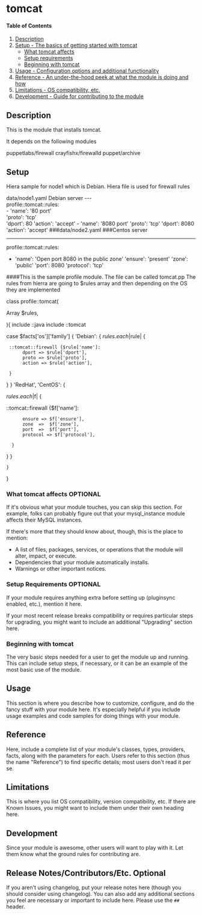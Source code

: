 # tomcat

#### Table of Contents

1. [Description](#description)
1. [Setup - The basics of getting started with tomcat](#setup)
    * [What tomcat affects](#what-tomcat-affects)
    * [Setup requirements](#setup-requirements)
    * [Beginning with tomcat](#beginning-with-tomcat)
1. [Usage - Configuration options and additional functionality](#usage)
1. [Reference - An under-the-hood peek at what the module is doing and how](#reference)
1. [Limitations - OS compatibility, etc.](#limitations)
1. [Development - Guide for contributing to the module](#development)

## Description

This is the module that installs tomcat.

It depends on the following modules

puppetlabs/firewall
crayfishx/firewalld
puppet/archive


## Setup
Hiera sample for node1 which is Debian. Hiera file is used for firewall rules

data/node1.yaml Debian server
    ---<br />
    profile::tomcat::rules:<br />
    - 'name': '80 port'<br />
      'proto': 'tcp'<br />
      'dport':  80
      'action': 'accept'
    - 'name': '8080 port'
      'proto': 'tcp'
      'dport':  8080
      'action': 'accept'
###data/node2.yaml
###Centos server


---
profile::tomcat::rules:
 - 'name': 'Open port 8080 in the public zone'
   'ensure': 'present'
   'zone': 'public'
   'port': 8080
   'protocol': 'tcp'

####This is the sample profile module. The file can be called tomcat.pp
The rules from hierra are going to $rules array and then depending on the OS they are implemented

class profile::tomcat(

  Array $rules,

){
  include ::java
  include ::tomcat


case $facts['os']['family'] {
           'Debian': {
  $rules.each |$rule| {

     ::tomcat::firewall {$rule['name']:
          dport => $rule['dport'],
          proto => $rule['proto'],
          action => $rule['action'],

     }

   }
 }
'RedHat', 'CentOS': {


 $rules.each  |$f| {

   ::tomcat::firewall {$f['name']:

          ensure => $f['ensure'],
          zone  =>  $f['zone'],
          port  =>  $f['port'],
          protocol => $f['protocol'],

      }

 }
}




    }

 }



### What tomcat affects **OPTIONAL**

If it's obvious what your module touches, you can skip this section. For
example, folks can probably figure out that your mysql_instance module affects
their MySQL instances.

If there's more that they should know about, though, this is the place to mention:

* A list of files, packages, services, or operations that the module will alter,
  impact, or execute.
* Dependencies that your module automatically installs.
* Warnings or other important notices.

### Setup Requirements **OPTIONAL**

If your module requires anything extra before setting up (pluginsync enabled,
etc.), mention it here.

If your most recent release breaks compatibility or requires particular steps
for upgrading, you might want to include an additional "Upgrading" section
here.

### Beginning with tomcat

The very basic steps needed for a user to get the module up and running. This
can include setup steps, if necessary, or it can be an example of the most
basic use of the module.

## Usage

This section is where you describe how to customize, configure, and do the
fancy stuff with your module here. It's especially helpful if you include usage
examples and code samples for doing things with your module.

## Reference

Here, include a complete list of your module's classes, types, providers,
facts, along with the parameters for each. Users refer to this section (thus
the name "Reference") to find specific details; most users don't read it per
se.

## Limitations

This is where you list OS compatibility, version compatibility, etc. If there
are Known Issues, you might want to include them under their own heading here.

## Development

Since your module is awesome, other users will want to play with it. Let them
know what the ground rules for contributing are.

## Release Notes/Contributors/Etc. **Optional**

If you aren't using changelog, put your release notes here (though you should
consider using changelog). You can also add any additional sections you feel
are necessary or important to include here. Please use the `## ` header.
